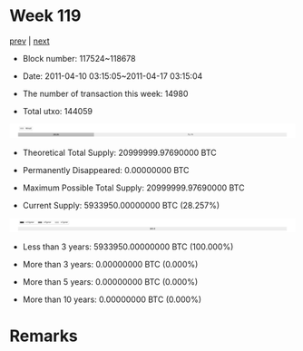 # Week 119

[prev](week0118.md) | [next](week0120.md)

- Block number: 117524~118678

- Date: 2011-04-10 03:15:05~2011-04-17 03:15:04

- The number of transaction this week: 14980

- Total utxo: 144059

![](../images/mined_week0119.png)

- Theoretical Total Supply: 20999999.97690000 BTC

- Permanently Disappeared: 0.00000000 BTC

- Maximum Possible Total Supply: 20999999.97690000 BTC

- Current Supply: 5933950.00000000 BTC (28.257%)

![](../images/year_week0119.png)


- Less than 3 years: 5933950.00000000 BTC (100.000%)

- More than 3 years: 0.00000000 BTC (0.000%)

- More than 5 years: 0.00000000 BTC (0.000%)

- More than 10 years: 0.00000000 BTC (0.000%)

# Remarks


